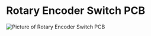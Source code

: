 # Rotary Encoder Switch PCB

![Picture of Rotary Encoder Switch PCB](../assets/Image.jpg?raw=true)

